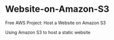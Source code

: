 # Website-on-Amazon-S3
Free AWS Project: Host a Website on Amazon S3

Using Amazon S3 to host a static website


